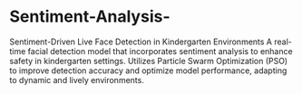 # Sentiment-Analysis-
Sentiment-Driven Live Face Detection in Kindergarten Environments A real-time facial detection model that incorporates sentiment analysis to enhance safety in kindergarten settings. Utilizes Particle Swarm Optimization (PSO) to improve detection accuracy and optimize model performance, adapting to dynamic and lively environments.
